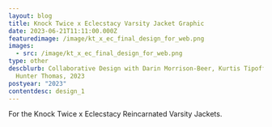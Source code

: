 ```yaml
---
layout: blog
title: Knock Twice x Eclecstacy Varsity Jacket Graphic
date: 2023-06-21T11:11:00.000Z
featuredimage: /image/kt_x_ec_final_design_for_web.png
images:
  - src: /image/kt_x_ec_final_design_for_web.png
type: other
descblurb: Collaborative Design with Darin Morrison-Beer, Kurtis Tipoff, and
  Hunter Thomas, 2023
postyear: "2023"
contentdesc: design_1
---
```

For the Knock Twice x Eclecstacy Reincarnated Varsity Jackets. 
